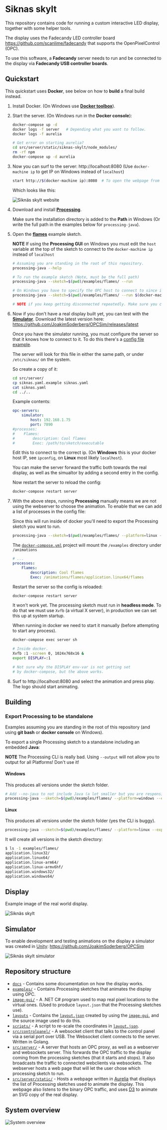 
Siknas skylt
============

This repository contains code for running a custom interactive LED display, together with some helper tools.

The display uses the Fadecandy LED controller board https://github.com/scanlime/fadecandy that supports
the OpenPixelControl (OPC).

To use this software, a **Fadecandy** server needs to run and be connected to the display via **Fadecandy USB controller boards**.

Quickstart
----------

This quickstart uses **Docker**, see below on how to **build** a final build instead.

1. Install Docker. (On Windows use [**Docker toolbox**](https://docs.docker.com/toolbox/toolbox_install_windows/)).

2. Start the server. (On Windows run in the **Docker console**):

    ```bash
    docker-compose up -d
    docker logs -f server   # Depending what you want to follow.
    docker logs -f aurelia

    # Get error on starting aurelia?
    cd src/server/static/siknas-skylt/node_modules/
    rm -rf npm
    docker-compose up -d aurelia
    ```

3. Now you can surf to the server: http://localhost:8080 (Use `docker-machine ip` to get IP on Windows instead of `localhost`)
    ```bash
    start http://$(docker-machine ip):8080  # To open the webpage from the console on Windows.
    ```
    Which looks like this:

    ![Siknäs skylt website](docs/images/website.png)

4. Download and install [**Processing**](https://processing.org/).

    Make sure the installation directory is added to the **Path** in Windows (Or write the full path in the examples below for `processing-java`).

5. Open the [**flames**](examples/flames/flames.pde) example sketch.

    **NOTE** If using the **Processing GUI** on Windows you must edit the `host` variable at the top of the sketch to connect to the `docker-machine ip` instead of `localhost`

    ```bash
    # Assuming you are standing in the root of this repository.
    processing-java --help

    # To run the example sketch (Note, must be the full path)
    processing-java --sketch=$(pwd)/examples/flames/ --run

    # On Windows you have to specify the OPC host to connect to since it is not localhost.
    processing-java --sketch=$(pwd)/examples/flames/ --run $(docker-machine ip):7890

    # NOTE if you keep getting disconnected repeatedly. Make sure you connect to port 7890.
    ```

6. Now if you don't have a real display built yet, you can test with the [**Simulator**](https://github.com/JoakimSoderberg/OPCSim). Download the latest version here: https://github.com/JoakimSoderberg/OPCSim/releases/latest

    Once you have the simulator running, you must configure the server so that it knows how to connect to it. To do this there's a [config file example](src/server/siknas.yaml.example).

    The server will look for this file in either the same path, or under `/etc/siknas/` on the system.

    So create a copy of it:

    ```bash
    cd src/server/
    cp siknas.yaml.example siknas.yaml
    cat siknas.yaml
    cd ../..
    ```

    Example contents:
    ```yaml
    opc-servers:
        simulator:
            host: 192.168.1.75
            port: 7890
    #processes:
    #    Flames:
    #        description: Cool flames
    #        Exec: /path/to/sketch/executable
    ```

    Edit this to connect to the correct ip. (On **Windows** this is your docker host IP, see `ipconfig`, on **Linux** most likely `localhost`).

    You can make the server forward the traffic both towards the real display, as well as the simualtor by adding a second entry in the config.

    Now restart the server to reload the config:

    ```bash
    docker-compose restart server
    ```

7. With the above steps, running **Processing** manually means we are not using the webserver to choose the animation. To enable that we can add a list of processes in the config file:

    Since this will run inside of docker you'll need to export the Processing sketch you want to run.

    ```bash
    processing-java --sketch=$(pwd)/examples/flames/ --platform=linux --export
    ```

    The [`docker-compose.yml`](docker-compose.yml) project will mount the `/examples` directory under `/animations`

    ```yaml
    # ...
    processes:
        Flames:
            description: Cool flames
            Exec: /animations/flames/application.linux64/flames
    ```

    Restart the server so the config is reloaded:

    ```bash
    docker-compose restart server
    ```

    It won't work yet. The processing sketch must run in **headless mode**. To do that we must use `Xvfb` (a virtual X server), in production we can set this up at system startup.

    When running in docker we need to start it manually (before attempting to start any process).

    ```bash
    docker-compose exec server sh

    # Inside docker.
    Xvfb :1 -screen 0, 1024x768x16 &
    export DISPLAY=:1

    # Not sure why the DISPLAY env-var is not getting set
    # by docker-compose, but the above works.
    ```

8. Surf to http://localhost:8080 and select the animation and press play. The logo should start animating.


Building
--------

### Export Processing to be standalone

Examples assuming you are standing in the root of this repository (and using **git bash** or **docker console** on Windows).

To export a single Processing sketch to a standalone including an embedded **Java**:

**NOTE** The Processing CLI is really bad. Using `--output` will not allow you to output for all Platforms! Don't use it!

#### Windows

This produces all versions under the sketch folder.

```bash
# Add --no-java to not include Java (a lot smaller but you are responsible for Java to work).
processing-java --sketch=$(pwd)/examples/flames/ --platform=windows --export
```

#### Linux

This produces all versions under the sketch folder (yes the CLI is buggy).

```bash
processing-java --sketch=$(pwd)/examples/flames/ --platform=linux --export
```

It will create all versions in the sketch directory:
```bash
$ ls -1 examples/flames/
application.linux32/
application.linux64/
application.linux-arm64/
application.linux-armv6hf/
application.windows32/
application.windows64/
```


Display
-------

Example image of the real world display.

![Siknäs skylt](docs/images/siknas-skylt.jpg)

Simulator
---------

To enable development and testing animations on the display a simulator was created in [Unity](https://unity3d.com/):
https://github.com/JoakimSoderberg/OPCSim

![Siknäs skylt simulator](docs/images/simulator.png)

Repository structure
--------------------

* [`docs`](docs/) - Contains some documentation on how the display works.
* [`examples/`](examples/) - Contains Processing sketches that animates the display using OPC.
* [`image-gui/`](image-gui/) - A .NET C# program used to map real pixel locations to the virtual ones. (Used to produce `layout.json` that the Processing sketches use).
* [`layouts`](layouts/) - Contains the [`layout.json`](layouts/layout.json) created by using the [`image-gui`](image-gui/), and the source image used to do this.
* [`scripts/`](scripts/) - A script to re-scale the coordinates in [`layout.json`](layouts/layout.json).
* [`src/controlpanel/`](src/controlpanel/) - A websocket client that talks to the control panel via a serial port over USB. The Websocket client connects to the server. Written in Golang.
* [`src/server/`](src/server/) - A server that hosts an OPC proxy, as well as a webserver and websockets server. This forwards the OPC traffic to the display coming from the processing sketches (that it starts and stops). It also broadcasts the traffic to connected webclients via websockets. The webserver hosts a web page that will let the user chose which processing sketch to run.
* [`src/server/static/`](src/server/static/) - Hosts a webpage written in [Aurelia](https://aurelia.io/) that displays the list of Processing sketches used to animate the display. This webpage also listens to the binary OPC traffic, and uses [D3](https://d3js.org/) to animate an SVG copy of the real display.

System overview
---------------

![System overview](docs/system-design/siknas-skylt.svg)

